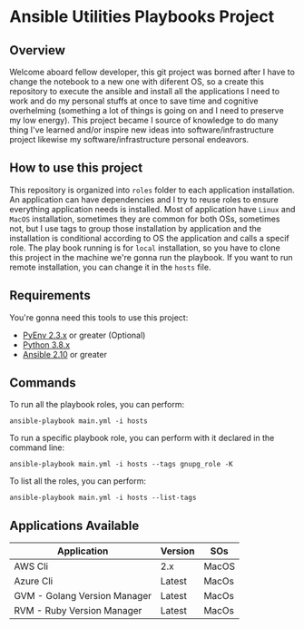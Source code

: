 # Ansible Utilities Playbooks Project

## Overview

Welcome aboard fellow developer, this git project was borned after I have to change the notebook to a new one with diferent OS, so a create this repository to execute the ansible and install all the applications I need to work and do my personal stuffs at once to save time and cognitive overhelming (something a lot of things is going on and I need to preserve my low energy). This project became I source of knowledge to do many thing I've learned and/or inspire new ideas into software/infrastructure project likewise my software/infrastructure personal endeavors.

## How to use this project

This repository is organized into `roles` folder to each application installation. An application can have dependencies and I try to reuse roles to ensure everything application needs is installed. Most of application have `Linux` and `MacOS` installation, sometimes they are common for both OSs, sometimes not, but I use tags to group those installation by application and the installation is conditional according to OS the application and calls a specif role. The play book running is for `local` installation, so you have to clone this project in the machine we're gonna run the playbook. If you want to run remote installation, you can change it in the `hosts` file.

## Requirements

You're gonna need this tools to use this project:

* [PyEnv 2.3.x](https://github.com/pyenv/pyenv) or greater (Optional)
* [Python 3.8.x](https://www.python.org/downloads/release/python-380/)
* [Ansible 2.10](https://docs.ansible.com/ansible/latest/installation_guide/intro_installation.html) or greater


## Commands

To run all the playbook roles, you can perform:

```
ansible-playbook main.yml -i hosts
```

To run a specific playbook role, you can perform with it declared in the command line:

```
ansible-playbook main.yml -i hosts --tags gnupg_role -K
```

To list all the roles, you can perform:

```
ansible-playbook main.yml -i hosts --list-tags

```

## Applications Available

| Application                    | Version  | SOs   |
|--------------------------------|----------|-------|
| AWS Cli                        | 2.x      | MacOS |
| Azure Cli                      | Latest   | MacOs |
| GVM - Golang Version Manager   | Latest   | MacOs |
| RVM - Ruby Version Manager     | Latest   | MacOs |
